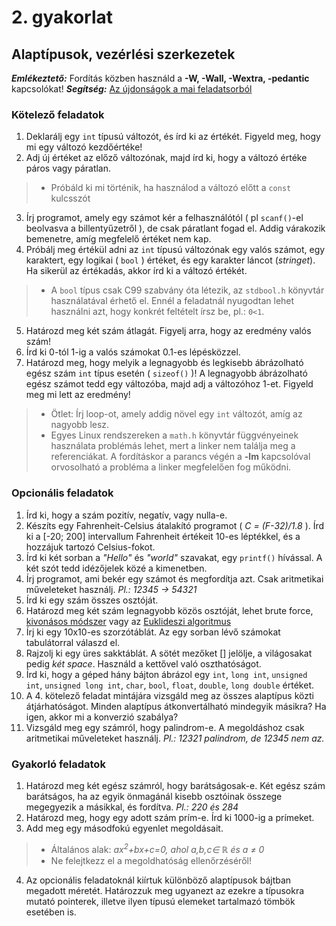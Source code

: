# 2. gyakorlat

## Alaptípusok, vezérlési szerkezetek

***Emlékeztető:*** Fordítás közben használd a **-W, -Wall, -Wextra, -pedantic** kapcsolókat!
***Segítség:*** [Az újdonságok a mai feladatsorból](./demo02.md)

### Kötelező feladatok

1. Deklarálj egy `int` típusú változót, és írd ki az értékét. Figyeld meg, hogy mi egy változó kezdőértéke!
2. Adj új értéket az előző változónak, majd írd ki, hogy a változó értéke páros vagy páratlan.
> - Próbáld ki mi történik, ha használod a változó előtt a `const` kulcsszót
3. Írj programot, amely egy számot kér a felhasználótól ( pl `scanf()`-el beolvasva a billentyűzetről ), de csak páratlant fogad el. Addig várakozik bemenetre, amíg megfelelő értéket nem kap.
4. Próbálj meg értékül adni az `int` típusú változónak egy valós számot, egy karaktert, egy logikai ( `bool` ) értéket, és egy karakter láncot (*stringet*). Ha sikerül az értékadás, akkor írd ki a változó értékét.
> - A `bool` típus csak C99 szabvány óta létezik, az `stdbool.h` könyvtár használatával érhető el. Ennél a feladatnál nyugodtan lehet használni azt, hogy konkrét feltételt írsz be, pl.: `0<1`.
5. Határozd meg két szám átlagát. Figyelj arra, hogy az eredmény valós szám!
6. Írd ki 0-tól 1-ig a valós számokat 0.1-es lépésközzel.
7. Határozd meg, hogy melyik a legnagyobb és legkisebb ábrázolható egész szám `int` típus esetén ( `sizeof()` )! A legnagyobb ábrázolható egész számot tedd egy változóba, majd adj a változóhoz 1-et. Figyeld meg mi lett az eredmény!
> - Ötlet: Írj loop-ot, amely addig növel egy `int` változót, amíg az nagyobb lesz.
> - Egyes Linux rendszereken a `math.h` könyvtár függvényeinek használata problémás lehet, mert a linker nem találja meg a referenciákat. A fordításkor a parancs végén a **-lm** kapcsolóval orvosolható a probléma a linker megfelelően fog működni.



### Opcionális feladatok

1. Írd ki, hogy a szám pozitív, negatív, vagy nulla-e.
2. Készíts egy Fahrenheit-Celsius átalakító programot ( *C = (F-32)/1.8* ). Írd ki a [-20; 200] intervallum Fahrenheit értékeit 10-es léptékkel, és a hozzájuk tartozó Celsius-fokot.
3. Írd ki két sorban a *"Hello"* és *"world"* szavakat, egy `printf()` hívással. A két szót tedd idézőjelek közé a kimenetben.
4. Írj programot, ami bekér egy számot és megfordítja azt. Csak aritmetikai műveleteket használj. *Pl.: 12345 -> 54321*
5. Írd ki egy szám összes osztóját.
6. Határozd meg két szám legnagyobb közös osztóját, lehet brute force, [kivonásos módszer](https://hu.wikipedia.org/wiki/Legnagyobb_k%C3%B6z%C3%B6s_oszt%C3%B3) vagy az [Euklideszi algoritmus](https://hu.wikipedia.org/wiki/Euklideszi_algoritmus)
7. Írj ki egy 10x10-es szorzótáblát. Az egy sorban lévő számokat tabulátorral válaszd el.
8. Rajzolj ki egy üres sakktáblát. A sötét mezőket [] jelölje, a világosakat pedig *két space*. Használd a kettővel való oszthatóságot.
9. Írd ki, hogy a géped hány bájton ábrázol egy `int`, `long int`, `unsigned int`, `unsigned long int`, `char`, `bool`, `float`, `double`, `long double` értéket.
10. A 4. kötelező feladat mintájára vizsgáld meg az összes alaptípus közti átjárhatóságot. Minden alaptípus átkonvertálható mindegyik másikra? Ha igen, akkor mi a konverzió szabálya?
11. Vizsgáld meg egy számról, hogy palindrom-e. A megoldáshoz csak aritmetikai műveleteket használj. *Pl.: 12321 palindrom, de 12345 nem az.*

### Gyakorló feladatok

1. Határozd meg két egész számról, hogy barátságosak-e. Két egész szám barátságos, ha az egyik önmagánál kisebb osztóinak összege megegyezik a másikkal, és fordítva. *Pl.: 220 és 284*
2. Határozd meg, hogy egy adott szám prím-e. Írd ki 1000-ig a prímeket.
3. Add meg egy másodfokú egyenlet megoldásait.
> - Általános alak: *ax<sup>2</sup>+bx+c=0, ahol a,b,c∈ ℝ és a ≠ 0*
> - Ne felejtkezz el a megoldhatóság ellenőrzéséről!
4. Az opcionális feladatoknál kiírtuk különböző alaptípusok bájtban megadott méretét. Határozzuk meg ugyanezt az ezekre a típusokra mutató pointerek, illetve ilyen típusú elemeket tartalmazó tömbök esetében is.

